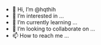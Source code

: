 - 👋 Hi, I’m @hqthih
- 👀 I’m interested in ...
- 🌱 I’m currently learning ...
- 💞️ I’m looking to collaborate on ...
- 📫 How to reach me ...

<!---
hqthih/hqthih is a ✨ special ✨ repository because its `README.md` (this file) appears on your GitHub profile.
You can click the Preview link to take a look at your changes.
--->
